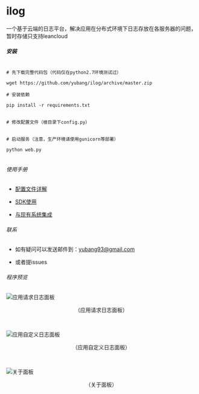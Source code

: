 # ilog

一个基于云端的日志平台，解决应用在分布式环境下日志存放在各服务器的问题，暂时存储只支持leancloud


##### 安装

```

# 先下载完整代码包（代码仅在python2.7环境测试过）

wget https://github.com/yubang/ilog/archive/master.zip

# 安装依赖

pip install -r requirements.txt


# 修改配置文件（根目录下config.py）


# 启动服务（注意，生产环境请使用gunicorn等部署）

python web.py


```


###### 使用手册

* [配置文件详解](https://github.com/yubang/ilog/tree/master/doc/1.md)

* [SDK使用](https://github.com/yubang/ilog/tree/master/doc/2.md)

* [与现有系统集成](https://github.com/yubang/ilog/tree/master/doc/3.md)


###### 联系

* 如有疑问可以发送邮件到：yubang93@gmail.com

* 或者提issues


###### 程序预览


![应用请求日志面板](https://github.com/yubang/ilog/raw/master/doc/pic/1.png)
<p align="center">（应用请求日志面板）</p>
<br>

![应用自定义日志面板](https://github.com/yubang/ilog/raw/master/doc/pic/2.png)
<p align="center">（应用自定义日志面板）</p>
<br>

![关于面板](https://github.com/yubang/ilog/raw/master/doc/pic/3.png)
<p align="center">（关于面板）</p>
<br>

